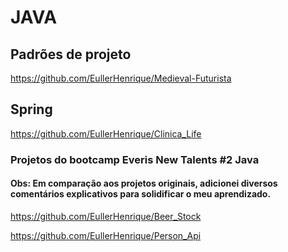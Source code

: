 # JAVA

## Padrões de projeto

https://github.com/EullerHenrique/Medieval-Futurista

## Spring

https://github.com/EullerHenrique/Clinica_Life


### Projetos do bootcamp Everis New Talents #2 Java
#### Obs: Em comparação aos projetos originais, adicionei diversos comentários explicativos para solidificar o meu aprendizado.

https://github.com/EullerHenrique/Beer_Stock

https://github.com/EullerHenrique/Person_Api
